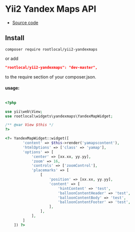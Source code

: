 Yii2 Yandex Maps API
====================

* [Source code](https://github.com/rootlocal/yii2-yandexmaps)

## Install
```
composer require rootlocal/yii2-yandexmaps
```
or add

```json
"rootlocal/yii2-yandexmaps": "dev-master",
```

to the require section of your composer.json.

#### usage:
```php

<?php

use yii\web\View;
use rootlocal\widgets\yandexmaps\YandexMapWidget;

/** @var View $this */
?>

<?= YandexMapWidget::widget([
        'content' => $this->render('yamapscontent'),
        'htmlOptions' => ['class' => 'yamap'],
        'options' => [
            'center' => [xx.xx, yy.yy],
            'zoom' => 16,
            'controls' => ['zoomControl'],
            'placemarks' => [
                [
                    'position' => [xx.xx, yy.yy],
                    'content' => [
                        'hintContent' => 'test',
                        'balloonContentHeader' => 'test',
                        'balloonContentBody' => 'test',
                        'balloonContentFooter' => 'test',
                    ],
                ],
            ],
        ]
    ]) ?>
```